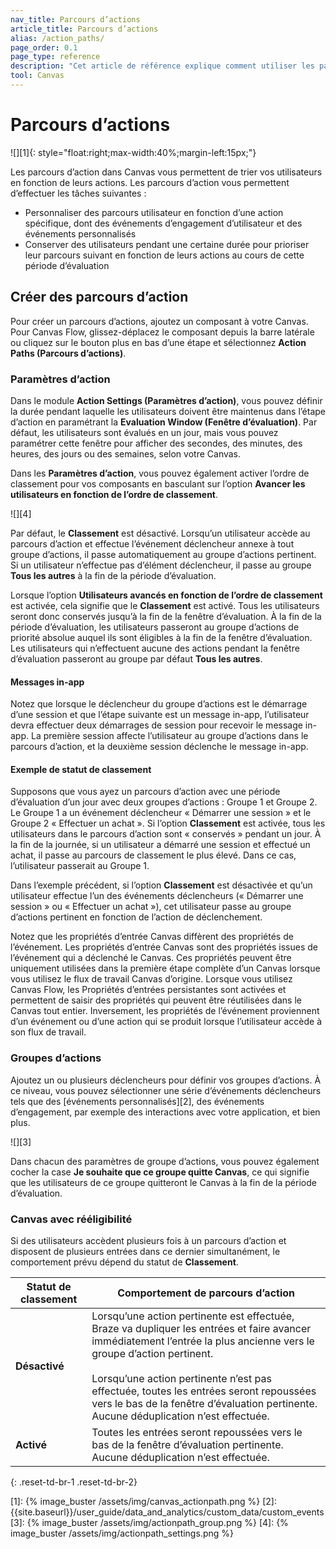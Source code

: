 ```yaml
---
nav_title: Parcours d’actions 
article_title: Parcours d’actions 
alias: /action_paths/
page_order: 0.1
page_type: reference
description: "Cet article de référence explique comment utiliser les parcours d’action, un composant qui vous permet de trier les utilisateurs en fonction de leurs actions."
tool: Canvas
---
```


# Parcours d’actions 

![][1]{: style="float:right;max-width:40%;margin-left:15px;"}

Les parcours d’action dans Canvas vous permettent de trier vos utilisateurs en fonction de leurs actions. Les parcours d’action vous permettent d’effectuer les tâches suivantes : 
 
* Personnaliser des parcours utilisateur en fonction d’une action spécifique, dont des événements d’engagement d’utilisateur et des événements personnalisés
* Conserver des utilisateurs pendant une certaine durée pour prioriser leur parcours suivant en fonction de leurs actions au cours de cette période d’évaluation

## Créer des parcours d’action

Pour créer un parcours d’actions, ajoutez un composant à votre Canvas. Pour Canvas Flow, glissez-déplacez le composant depuis la barre latérale ou cliquez sur le bouton plus <i class="fas fa-plus-circle"></i> en bas d’une étape et sélectionnez **Action Paths (Parcours d’actions)**. 

### Paramètres d’action

Dans le module **Action Settings (Paramètres d’action)**, vous pouvez définir la durée pendant laquelle les utilisateurs doivent être maintenus dans l’étape d’action en paramétrant la **Evaluation Window (Fenêtre d’évaluation)**. Par défaut, les utilisateurs sont évalués en un jour, mais vous pouvez paramétrer cette fenêtre pour afficher des secondes, des minutes, des heures, des jours ou des semaines, selon votre Canvas.

Dans les **Paramètres d’action**, vous pouvez également activer l’ordre de classement pour vos composants en basculant sur l’option **Avancer les utilisateurs en fonction de l’ordre de classement**.

![][4]

Par défaut, le **Classement** est désactivé. Lorsqu’un utilisateur accède au parcours d’action et effectue l’événement déclencheur annexe à tout groupe d’actions, il passe automatiquement au groupe d’actions pertinent. Si un utilisateur n’effectue pas d’élément déclencheur, il passe au groupe **Tous les autres** à la fin de la période d’évaluation.

Lorsque l’option **Utilisateurs avancés en fonction de l’ordre de classement** est activée, cela signifie que le **Classement** est activé. Tous les utilisateurs seront donc conservés jusqu’à la fin de la fenêtre d’évaluation. À la fin de la période d’évaluation, les utilisateurs passeront au groupe d’actions de priorité absolue auquel ils sont éligibles à la fin de la fenêtre d’évaluation. Les utilisateurs qui n’effectuent aucune des actions pendant la fenêtre d’évaluation passeront au groupe par défaut **Tous les autres**.

#### Messages in-app

Notez que lorsque le déclencheur du groupe d’actions est le démarrage d’une session et que l’étape suivante est un message in-app, l’utilisateur devra effectuer deux démarrages de session pour recevoir le message in-app. La première session affecte l’utilisateur au groupe d’actions dans le parcours d’action, et la deuxième session déclenche le message in-app.

#### Exemple de statut de classement

Supposons que vous ayez un parcours d’action avec une période d’évaluation d’un jour avec deux groupes d’actions : Groupe 1 et Groupe 2. Le Groupe 1 a un événement déclencheur « Démarrer une session » et le Groupe 2 « Effectuer un achat ». Si l’option **Classement** est activée, tous les utilisateurs dans le parcours d’action sont « conservés » pendant un jour. À la fin de la journée, si un utilisateur a démarré une session et effectué un achat, il passe au parcours de classement le plus élevé. Dans ce cas, l’utilisateur passerait au Groupe 1. 

Dans l’exemple précédent, si l’option **Classement** est désactivée et qu’un utilisateur effectue l’un des événements déclencheurs (« Démarrer une session » ou « Effectuer un achat »), cet utilisateur passe au groupe d’actions pertinent en fonction de l’action de déclenchement.

Notez que les propriétés d’entrée Canvas diffèrent des propriétés de l’événement. Les propriétés d’entrée Canvas sont des propriétés issues de l’événement qui a déclenché le Canvas. Ces propriétés peuvent être uniquement utilisées dans la première étape complète d’un Canvas lorsque vous utilisez le flux de travail Canvas d’origine. Lorsque vous utilisez Canvas Flow, les Propriétés d’entrées persistantes sont activées et permettent de saisir des propriétés qui peuvent être réutilisées dans le Canvas tout entier. Inversement, les propriétés de l’événement proviennent d’un événement ou d’une action qui se produit lorsque l’utilisateur accède à son flux de travail.

### Groupes d’actions

Ajoutez un ou plusieurs déclencheurs pour définir vos groupes d’actions. À ce niveau, vous pouvez sélectionner une série d’événements déclencheurs tels que des [événements personnalisés][2], des événements d’engagement, par exemple des interactions avec votre application, et bien plus.

![][3]

Dans chacun des paramètres de groupe d’actions, vous pouvez également cocher la case **Je souhaite que ce groupe quitte Canvas**, ce qui signifie que les utilisateurs de ce groupe quitteront le Canvas à la fin de la période d’évaluation.

### Canvas avec rééligibilité

Si des utilisateurs accèdent plusieurs fois à un parcours d’action et disposent de plusieurs entrées dans ce dernier simultanément, le comportement prévu dépend du statut de **Classement**. 

| Statut de classement | Comportement de parcours d’action |
|---|--------------|
| **Désactivé** | Lorsqu’une action pertinente est effectuée, Braze va dupliquer les entrées et faire avancer immédiatement l’entrée la plus ancienne vers le groupe d’action pertinent. <br><br/> Lorsqu’une action pertinente n’est pas effectuée, toutes les entrées seront repoussées vers le bas de la fenêtre d’évaluation pertinente. Aucune déduplication n’est effectuée. |
| **Activé** | Toutes les entrées seront repoussées vers le bas de la fenêtre d’évaluation pertinente. Aucune déduplication n’est effectuée. |
{: .reset-td-br-1 .reset-td-br-2}


[1]: {% image_buster /assets/img/canvas_actionpath.png %} 
[2]: {{site.baseurl}}/user_guide/data_and_analytics/custom_data/custom_events
[3]: {% image_buster /assets/img/actionpath_group.png %} 
[4]: {% image_buster /assets/img/actionpath_settings.png %} 
